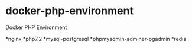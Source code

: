 # docker-php-environment
Docker PHP Environment

*nginx
*php7.2
*mysql-postgresql
*phpmyadmin-adminer-pgadmin
*redis
